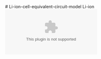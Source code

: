 <html>
# Li-ion-cell-equivalent-circuit-model
Li-ion
 <embed src=”/pdf/sample-3pp.pdf#page=2" type=”application/pdf” width=”100%” height=”100%”>
</html>

